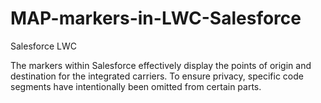 # MAP-markers-in-LWC-Salesforce
Salesforce LWC

The markers within Salesforce effectively display the points of origin and destination for the integrated carriers.
To ensure privacy, specific code segments have intentionally been omitted from certain parts.
